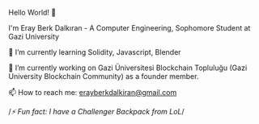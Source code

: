 Hello World! 👋

I'm Eray Berk Dalkıran - A Computer Engineering, Sophomore Student at Gazi University

🌱 I’m currently learning Solidity, Javascript, Blender

🔭 I’m currently working on Gazi Üniversitesi Blockchain Topluluğu (Gazi University Blockchain Community) as a founder member.

📫 How to reach me: erayberkdalkiran@gmail.com

/*⚡ Fun fact: I have a Challenger Backpack from LoL*/

<!--
**ErayBD/ErayBD** is a ✨ _special_ ✨ repository because its `README.md` (this file) appears on your GitHub profile.

Here are some ideas to get you started:

- 🔭 I’m currently working on ...
- 🌱 I’m currently learning ...
- 👯 I’m looking to collaborate on ...
- 🤔 I’m looking for help with ...
- 💬 Ask me about ...
- 📫 How to reach me: ...
- 😄 Pronouns: ...
- ⚡ Fun fact: ...
-->
